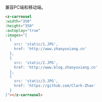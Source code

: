 <template>
  <h2><a href="#carrousel">Carrousel 轮播图</a></h2>

  <z-carrousel
  :width="350"
  :height="350"
  :autoplay="true"
  :images="[
  {
    src: 'static/1.JPG'
  },
  {
    src: 'static/2.JPG',
    href: 'http://www.blog.zhaoyuxiang.cn'
  },
  {
    src: 'static/3.JPG',
    href: 'https://github.com/Clark-Zhao'
  }
  ]"></z-carrousel>
</template>

兼容PC端和移动端。

```html
<z-carrousel
:width="350"
:height="350"
:autoplay="true"
:images="[
  {
    src: 'static/1.JPG',
    href: 'http://www.zhaoyuxiang.cn'
  },
  {
    src: 'static/2.JPG',
    href: 'http://www.blog.zhaoyuxiang.cn'
  },
  {
    src: 'static/3.JPG',
    href: 'https://github.com/Clark-Zhao'
  }
]"></z-carrousel>
```

<template>
  <div class="introduce-block">
    <z-table
    :ths="['参数','类型','必填','默认值','说明']"
    :trs="[
            ['width','Number','是','-','轮播图宽度'],
            ['height','Number','是','-','轮播图高度'],
            ['images','Array','是','-','需要轮播的图片组(src: 图片路径, href: 超链接)'],
            ['delay','Number','否','3000','每张图片展示的时长'],
            ['isShowIndex','Boolean','否','true','显示图片的序号'],
            ['type','String','否','next','轮播的方向(pre, next)'],
            ['autoplay','Boolean','否','false','是否开启轮播']
          ]">
    </z-table>
  </div>
</template>

<script>
import zCarrousel from 'src/components/Carrousel'
import zTable from 'src/components/Table'

export default {
  components: {
    zCarrousel,
    zTable
  }
}
</script>

